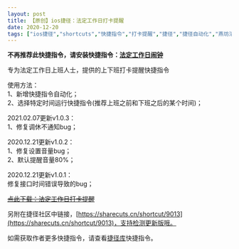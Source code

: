 ```yaml
---
layout: post
title: 【原创】ios捷径：法定工作日打卡提醒
date: 2020-12-20
tags: ["ios捷径","shortcuts","快捷指令","打卡提醒","捷径","捷径自动化","燕坊清作"]
---
```


<!-- wp:paragraph {"textColor":"luminous-vivid-orange"} -->

**不再推荐此快捷指令，请安装快捷指令：[法定工作日闹钟](https://sharecuts.cn/shortcut/8420)**

<!-- /wp:paragraph -->

<!-- wp:paragraph -->

专为法定工作日上班人士，提供的上下班打卡提醒快捷指令

<!-- /wp:paragraph -->

<!-- wp:paragraph -->

使用方法：  
1、新增快捷指令自动化；  
2、选择特定时间运行快捷指令(推荐上班之前和下班之后的某个时间)；

<!-- /wp:paragraph -->

<!-- wp:paragraph -->

2021.02.07更新v1.0.3：  
1、修复调休不通知bug；

<!-- /wp:paragraph -->

<!-- wp:paragraph -->

2020.12.21更新v1.0.2：  
1、修复设置音量bug；  
2、默认提醒音量80%；

<!-- /wp:paragraph -->

<!-- wp:paragraph -->

2020.12.21更新v1.0.1：  
修复接口时间错误导致的bug；

<!-- /wp:paragraph -->

<!-- wp:paragraph -->

[<s>点此下载：法定工作日打卡提醒</s>](https://www.icloud.com/shortcuts/5d9022df4d014807914567f41bfc917e)

<!-- /wp:paragraph -->

<!-- wp:paragraph -->

另附在捷径社区中链接，[https://sharecuts.cn/shortcut/9013](https://sharecuts.cn/shortcut/9013)，支持检测更新版哦。

<!-- /wp:paragraph -->

<!-- wp:paragraph -->

如需获取作者更多快捷指令，请查看[捷径库](https://www.bmqy.net/2342.html)快捷指令。

<!-- /wp:paragraph -->